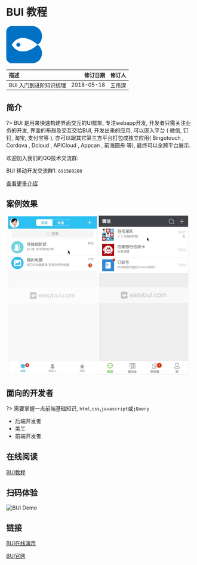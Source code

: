 
# BUI 教程

<img src="static/images/applogo.png" height="100px" alt="">

| **描述**             | **修订日期**    | **修订人**    |
|:--------------------|---------------:|---------------:|
| BUI 入门到进阶知识梳理  |2018-05-18      | 王伟深      |

## 简介

?> BUI 是用来快速构建界面交互的UI框架, 专注webapp开发, 开发者只需关注业务的开发, 界面的布局及交互交给BUI, 开发出来的应用, 可以嵌入平台 ( 微信, 钉钉, 淘宝, 支付宝等 ), 亦可以跟其它第三方平台打包成独立应用( Bingotouch , Cordova , Dcloud , APICloud , Appcan , 前海圆舟 等), 最终可以全跨平台展示.

欢迎加入我们的QQ技术交流群: 

BUI 移动开发交流群1: `691560280`

[查看更多介绍](chapter1/about)

## 案例效果

<img src="static/images/case/163_low.gif" alt="" width="240px">
<img src="static/images/case/qq_low.gif" alt="" width="240px">
<img src="static/images/case/weixin_low.gif" alt="" width="240px">

## 面向的开发者

?> 需要掌握一点前端基础知识, `html`,`css`,`javascript`或`jQuery` 

- 后端开发者
- 美工
- 前端开发者

## 在线阅读

[BUI教程](https://imouou.github.io/BUI-Guide/)


## 扫码体验
![BUI Demo](http://www.easybui.com/static/images/qrcode.png)


## 链接

[BUI在线演示](http://www.easybui.com/demo/)

[BUI官网](http://www.easybui.com)

